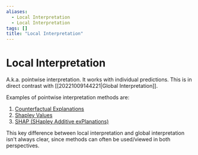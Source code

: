 ```yaml
---
aliases:
  - Local Interpretation
  - Local Interpretation
tags: []
title: "Local Interpretation"
---
```


# Local Interpretation

A.k.a. pointwise interpretation. It works with individual predictions. This is in direct contrast with [[20221009144221|Global Interpretation]].

Examples of pointwise interpretation methods are:
1. [Counterfactual Explanations](https://christophm.github.io/interpretable-ml-book/counterfactual.html)
2. [Shapley Values](https://christophm.github.io/interpretable-ml-book/shapley.html)
3. [SHAP (SHapley Additive exPlanations)](https://christophm.github.io/interpretable-ml-book/shap.html)

This key difference between local interpretation and global interpretation isn't always clear, since methods can often be used/viewed in both perspectives.